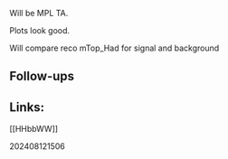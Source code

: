 
Will be MPL TA.

Plots look good. 

Will compare reco mTop_Had for signal and background




## Follow-ups


## Links: 

[[HHbbWW]]

202408121506
